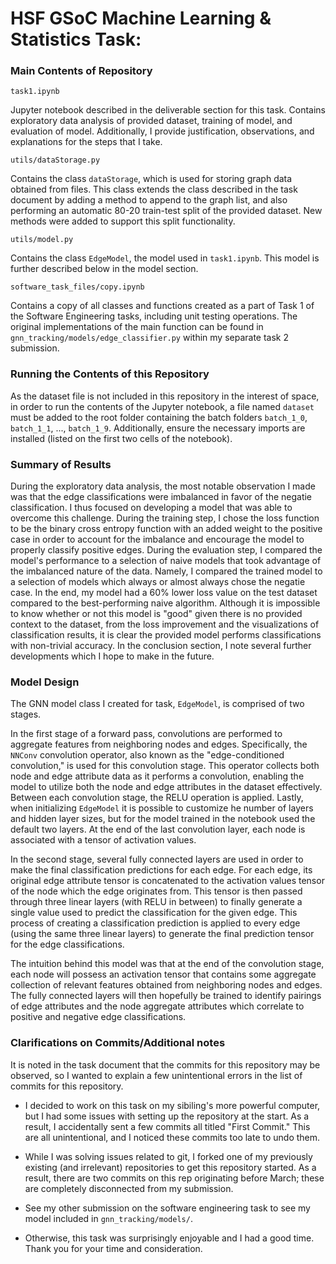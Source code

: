 # HSF GSoC Machine Learning & Statistics Task:

### Main Contents of Repository

```
task1.ipynb
```

Jupyter notebook described in the deliverable section for this task. Contains exploratory data analysis of provided dataset, training of model, and evaluation of model. Additionally, I provide justification, observations, and explanations for the steps that I take.

```
utils/dataStorage.py
```

Contains the class `dataStorage`, which is used for storing graph data obtained from files. This class extends the class described in the task document by adding a method to append to the graph list, and also performing an automatic 80-20 train-test split of the provided dataset. New methods were added to support this split functionality.

```
utils/model.py
```

Contains the class `EdgeModel`, the model used in `task1.ipynb`. This model is further described below in the model section.

```
software_task_files/copy.ipynb
```

Contains a copy of all classes and functions created as a part of Task 1 of the Software Engineering tasks, including unit testing operations. The original implementations of the main function can be found in `gnn_tracking/models/edge_classifier.py` within my separate task 2 submission.

### Running the Contents of this Repository

As the dataset file is not included in this repository in the interest of space, in order to run the contents of the Jupyter notebook, a file named `dataset` must be added to the root folder containing the batch folders `batch_1_0`, `batch_1_1`, ..., `batch_1_9`. Additionally, ensure the necessary imports are installed (listed on the first two cells of the notebook).

### Summary of Results

During the exploratory data analysis, the most notable observation I made was that the edge classifications were imbalanced in favor of the negatie classification. I thus focused on developing a model that was able to overcome this challenge. During the training step, I chose the loss function to be the binary cross entropy function with an added weight to the positive case in order to account for the imbalance and encourage the model to properly classify positive edges. During the evaluation step, I compared the model's performance to a selection of naive models that took advantage of the imbalanced nature of the data. Namely, I compared the trained model to a selection of models which always or almost always chose the negatie case. In the end, my model had a 60% lower loss value on the test dataset compared to the best-performing naive algorithm. Although it is impossible to know whether or not this model is "good" given there is no provided context to the dataset, from the loss improvement and the visualizations of classification results, it is clear the provided model performs classifications with non-trivial accuracy. In the conclusion section, I note several further developments which I hope to make in the future.

### Model Design

The GNN model class I created for task, `EdgeModel`, is comprised of two stages. 

In the first stage of a forward pass, convolutions are performed to aggregate features from neighboring nodes and edges. Specifically, the `NNConv` convolution operator, also known as the "edge-conditioned convolution," is used for this convolution stage. This operator collects both node and edge attribute data as it performs a convolution, enabling the model to utilize both the node and edge attributes in the dataset effectively. Between each convolution stage, the RELU operation is applied. Lastly, when initializing `EdgeModel` it is possible to customize he number of layers and hidden layer sizes, but for the model trained in the notebook used the default two layers. At the end of the last convolution layer, each node is associated with a tensor of activation values.

In the second stage, several fully connected layers are used in order to make the final classification predictions for each edge. For each edge, its original edge attribute tensor is concatenated to the activation values tensor of the node which the edge originates from. This tensor is then passed through three linear layers (with RELU in between) to finally generate a single value used to predict the classification for the given edge. This process of creating a classification prediction is applied to every edge (using the same three linear layers) to generate the final prediction tensor for the edge classifications.

The intuition behind this model was that at the end of the convolution stage, each node will possess an activation tensor that contains some aggregate collection of relevant features obtained from neighboring nodes and edges. The fully connected layers will then hopefully be trained to identify pairings of edge attributes and the node aggregate attributes which correlate to positive and negative edge classifications.

### Clarifications on Commits/Additional notes

It is noted in the task document that the commits for this repository may be observed, so I wanted to explain a few unintentional errors in the list of commits for this repository.

 - I decided to work on this task on my sibiling's more powerful computer, but I had some issues with setting up the repository at the start. As a result, I accidentally sent a few commits all titled "First Commit." This are all unintentional, and I noticed these commits too late to undo them.

 - While I was solving issues related to git, I forked one of my previously existing (and irrelevant) repositories to get this repository started. As a result, there are two commits on this rep originating before March; these are completely disconnected from my submission.

 - See my other submission on the software engineering task to see my model included in `gnn_tracking/models/`.
 
 - Otherwise, this task was surprisingly enjoyable and I had a good time. Thank you for your time and consideration.